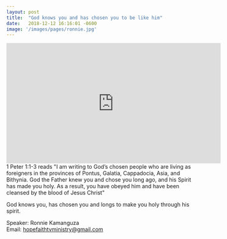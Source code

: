 ```yaml
---
layout: post
title:  "God knows you and has chosen you to be like him"
date:   2018-12-12 16:16:01 -0600
image: '/images/pages/ronnie.jpg'
---
```

<iframe width="560" height="315" src="https://www.youtube.com/embed/ZBTxpv-vvQA" frameborder="0" allow="accelerometer; autoplay; encrypted-media; gyroscope; picture-in-picture" allowfullscreen></iframe>
1 Peter 1:1-3 reads "I am writing to God’s chosen people who are living as foreigners in the provinces of Pontus, Galatia, Cappadocia, Asia, and Bithynia. God the Father knew you and chose you long ago, and his Spirit has made you holy. As a result, you have obeyed him and have been cleansed by the blood of Jesus Christ"

God knows you, has chosen you and longs to make you holy through his spirit.
<br>

Speaker: Ronnie Kamanguza <br>
Email: hopefaithtvministry@gmail.com
